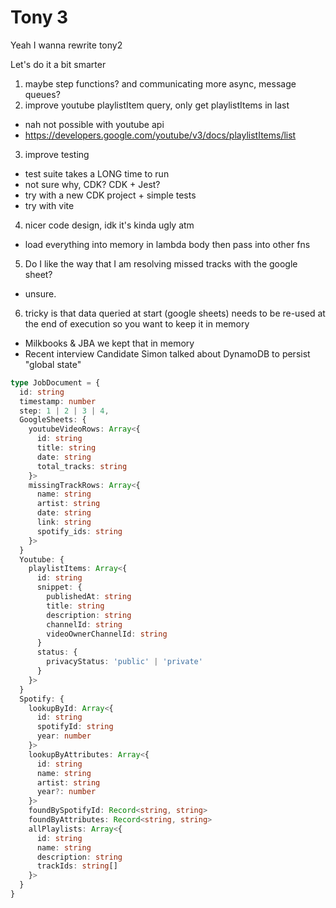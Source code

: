 # Tony 3

Yeah I wanna rewrite tony2

Let's do it a bit smarter

1. maybe step functions? and communicating more async, message queues?
2. improve youtube playlistItem query, only get playlistItems in last <timeframe>
  - nah not possible with youtube api
  - https://developers.google.com/youtube/v3/docs/playlistItems/list
3. improve testing
  - test suite takes a LONG time to run
  - not sure why, CDK? CDK + Jest?
  - try with a new CDK project + simple tests
  - try with vite
4. nicer code design, idk it's kinda ugly atm
  - load everything into memory in lambda body then pass into other fns
5. Do I like the way that I am resolving missed tracks with the google sheet?
  - unsure.
6. tricky is that data queried at start (google sheets) needs to be re-used at the end of execution so you want to keep it in memory
  - Milkbooks & JBA we kept that in memory
  - Recent interview Candidate Simon talked about DynamoDB to persist "global state"

```ts
type JobDocument = {
  id: string
  timestamp: number
  step: 1 | 2 | 3 | 4,
  GoogleSheets: {
    youtubeVideoRows: Array<{
      id: string
      title: string
      date: string
      total_tracks: string
    }>
    missingTrackRows: Array<{
      name: string
      artist: string
      date: string
      link: string
      spotify_ids: string
    }>
  }
  Youtube: {
    playlistItems: Array<{
      id: string
      snippet: {
        publishedAt: string
        title: string
        description: string
        channelId: string
        videoOwnerChannelId: string
      }
      status: {
        privacyStatus: 'public' | 'private'
      }
    }>
  }
  Spotify: {
    lookupById: Array<{
      id: string
      spotifyId: string
      year: number
    }>
    lookupByAttributes: Array<{
      id: string
      name: string
      artist: string
      year?: number
    }>
    foundBySpotifyId: Record<string, string>
    foundByAttributes: Record<string, string>
    allPlaylists: Array<{
      id: string
      name: string
      description: string
      trackIds: string[]
    }>
  }
}
```